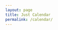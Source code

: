 ```yaml
---
layout: page
title: Just Calendar
permalink: /calendar/
---
```


<script type="text/javascript" src="/scripts/jquery-3.6.0.min.js"></script>
<script type="text/javascript" src="/scripts/moment.min.js"></script>
<script type="text/javascript" src="/assets/fullcalendar/main.min.js"></script>
<script type="text/javascript" src="/scripts/rrule.min.js"></script>
<link rel="stylesheet" href="/assets/fullcalendar/main.min.css">

<div id='calendar'></div>

<script>
document.addEventListener('DOMContentLoaded', function(){
  var calendarEl = document.getElementById('calendar');
  var calendar = new FullCalendar.Calendar(calendarEl, {
    initialView: 'dayGridMonth',
    customButtons: {
      prevMo: {
        text: 'Prev Month',
        click: function(){
          calendar.prev();
        }
      },
      nextMo: {
        text: 'Next Month',
        click: function(){
          calendar.next();
        }
      },
      goToday: {
        text: 'Today',
        click: function(){
          calendar.today();
        }
      }
    },
    headerToolbar: {
      start: '',
      center: 'title',
      end: ''
    },
    footerToolbar: {
      start: 'goToday',
      center: '',
      end: 'prevMo,nextMo'
    },
    events:[
    {
      title: 'Today',
      start: 'today',
      display: 'background',
      color: '#51f06c',
      allDay: 'true'
      },
    {
      title: 'Pagi 1',
      display: 'background',
      color: '#4287f5',
      allDay: 'true',
      rrule: {
        dtstart: '2022-06-01',
        freq: 'daily',
        interval: 8
      }
    },
    {
      title: 'Pagi 2',
      display: 'background',
      color: '#4287f5',
      allDay: 'true',
      rrule: {
        dtstart: '2022-06-02',
        freq: 'daily',
        interval: 8
      }
    },
    {
      title: 'Siang 1',
      display: 'background',
      color: '#fff587',
      allDay: 'true',
      rrule: {
        dtstart: '2022-06-03',
        freq: 'daily',
        interval: 8
      }
    },
    {
      title: 'Siang 2',
      display: 'background',
      color: '#fff587',
      allDay: 'true',
      rrule: {
        dtstart: '2022-06-04',
        freq: 'daily',
        interval: 8
      }
    },
    {
      title: 'Malam 1',
      display: 'background',
      color: '#8339fa',
      allDay: 'true',
      rrule: {
        dtstart: '2022-06-05',
        freq: 'daily',
        interval: 8
      }
    },
    {
      title: 'Malam 2',
      display: 'background',
      color: '#8339fa',
      allDay: 'true',
      rrule: {
        dtstart: '2022-06-06',
        freq: 'daily',
        interval: 8
      }
    }
    ]
  });
  calendar.render();
  });
</script>
